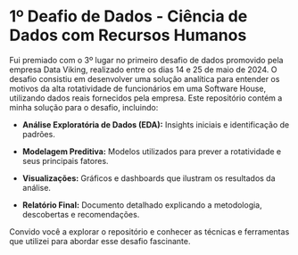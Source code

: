 # 1º Deafio de Dados - Ciência de Dados com Recursos Humanos

Fui premiado com o 3º lugar no primeiro desafio de dados promovido pela empresa Data Viking, realizado entre os dias 14 e 25 de maio de 2024. O desafio consistiu em desenvolver uma solução analítica para entender os motivos da alta rotatividade de funcionários em uma Software House, utilizando dados reais fornecidos pela empresa. Este repositório contém a minha solução para o desafio, incluindo:

- **Análise Exploratória de Dados (EDA):** Insights iniciais e identificação de padrões.

- **Modelagem Preditiva:** Modelos utilizados para prever a rotatividade e seus principais fatores.

- **Visualizações:** Gráficos e dashboards que ilustram os resultados da análise.

- **Relatório Final:** Documento detalhado explicando a metodologia, descobertas e recomendações.

Convido você a explorar o repositório e conhecer as técnicas e ferramentas que utilizei para abordar esse desafio fascinante.
